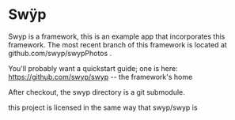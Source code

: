 Swÿp
===========


Swyp is a framework, this is an example app that incorporates this framework. The most recent branch of this framework is located at github.com/swyp/swypPhotos . 

You'll probably want a quickstart guide; one is here:
https://github.com/swyp/swyp -- the framework's home

After checkout, the swyp directory is a git submodule.

this project is licensed in the same way that swyp/swyp is 
